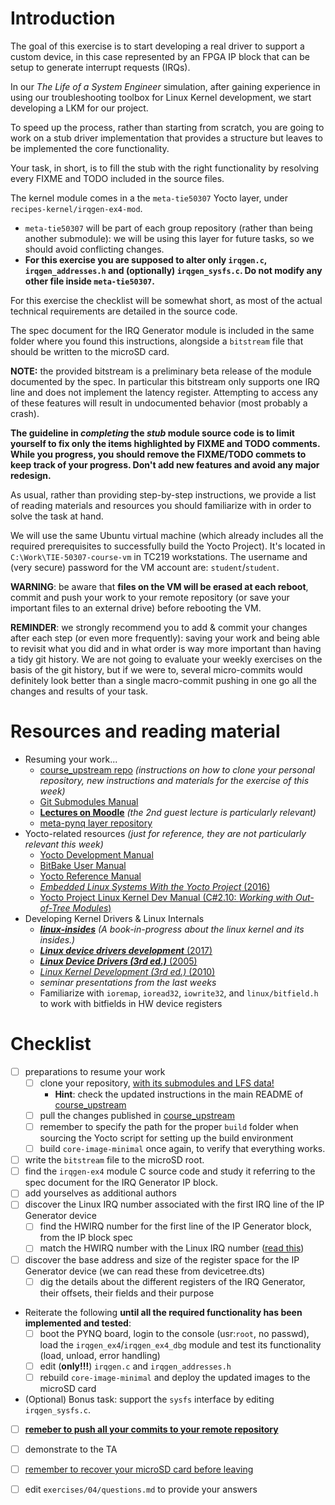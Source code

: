 # Introduction

The goal of this exercise is to start developing a real driver to support a custom device, in this case represented by an FPGA IP block that can be setup to generate interrupt requests (IRQs).

In our *The Life of a System Engineer* simulation, after gaining experience in using our troubleshooting toolbox for Linux Kernel development, we start developing a LKM for our project.

To speed up the process, rather than starting from scratch, you are going to work on a stub driver implementation that provides a structure but leaves to be implemented the core functionality.

Your task, in short, is to fill the stub with the right functionality by resolving every FIXME and TODO included in the source files.

The kernel module comes in a the `meta-tie50307` Yocto layer, under `recipes-kernel/irqgen-ex4-mod`.
- `meta-tie50307` will be part of each group repository (rather than being another submodule): we will be using this layer for future tasks, so we should avoid conflicting changes.
- **For this exercise you are supposed to alter only `irqgen.c`, `irqgen_addresses.h` and (optionally) `irqgen_sysfs.c`. Do not modify any other file inside `meta-tie50307`.**

For this exercise the checklist will be somewhat short, as most of the actual technical requirements are detailed in the source code.

The spec document for the IRQ Generator module is included in the same folder where you found this instructions, alongside a `bitstream` file that should be written to the microSD card.

**NOTE:** the provided bitstream is a preliminary beta release of the module documented by the spec. In particular this bitstream only supports one IRQ line and does not implement the latency register. Attempting to access any of these features will result in undocumented behavior (most probably a crash).

**The guideline in *completing* the *stub* module source code is to limit yourself to fix only the items highlighted by FIXME and TODO comments. While you progress, you should remove the FIXME/TODO commets to keep track of your progress. Don't add new features and avoid any major redesign.**

As usual, rather than providing step-by-step instructions, we provide a list of reading materials and resources you should familiarize with in order to solve the task at hand.

We will use the same Ubuntu virtual machine (which already includes all the required prerequisites to successfully build the Yocto Project).
It's located in `C:\Work\TIE-50307-course-vm` in TC219 workstations.
The username and (very secure) password for the VM account are: `student`/`student`.

**WARNING**: be aware that **files on the VM will be erased at each reboot**, commit and push your work to your remote repository (or save your important files to an external drive) before rebooting the VM.

**REMINDER**: we strongly recommend you to add & commit your changes after each step (or even more frequently): saving your work and being able to revisit what you did and in what order is way more important than having a tidy git history. We are not going to evaluate your weekly exercises on the basis of the git history, but if we were to, several micro-commits would definitely look better than a single macro-commit pushing in one go all the changes and results of your task.


# Resources and reading material

- Resuming your work...
  - [course_upstream repo][course_upstream] *(instructions on how to clone your personal repository, new instructions and materials for the exercise of this week)*
  - [Git Submodules Manual][Git_Submodules]
  - [**Lectures on Moodle**][moodle.tie50307] *(the 2nd guest lecture is particularly relevant)*
  - [meta-pynq layer repository][meta-pynq]
- Yocto-related resources *(just for reference, they are not particularly relevant this week)*
  - [Yocto Development Manual][YoctoDEVMAN:cha4]
  - [BitBake User Manual][bitbakeUSRMAN]
  - [Yocto Reference Manual][YoctoREFMAN]
  - [*Embedded Linux Systems With the Yocto Project* (2016)][book:YOCTO:2016]
  - [Yocto Project Linux Kernel Dev Manual (C#2.10: *Working with Out-of-Tree Modules*)][YoctoKDEVMAN:sec2.10]
- Developing Kernel Drivers & Linux Internals
  - [***linux-insides***][book:linux-insides] *(A book-in-progress about the linux kernel and its insides.)*
  - [***Linux device drivers development*** (2017)][book:LDDD:2017]
  - [***Linux Device Drivers (3rd ed.)*** (2005)][book:LDD3:2005]
  - [*Linux Kernel Development (3rd ed.)* (2010)][book:LKD:2010]
  - *seminar presentations from the last weeks*
  - Familiarize with `ioremap`, `ioread32`, `iowrite32`, and `linux/bitfield.h` to work with bitfields in HW device registers


# Checklist

- [ ] preparations to resume your work
  - [ ] clone your repository, <u>with its submodules and LFS data!</u>
    - **Hint**: check the updated instructions in the main README of [course_upstream]
  - [ ] pull the changes published in [course_upstream]
  - [ ] remember to specify the path for the proper `build` folder when sourcing the Yocto script for setting up the build environment
  - [ ] build `core-image-minimal` once again, to verify that everything works.
- [ ] write the `bitstream` file to the microSD root.
- [ ] find the `irqgen-ex4` module C source code and study it referring to the spec document for the IRQ Generator IP block.
- [ ] add yourselves as additional authors
- [ ] discover the Linux IRQ number associated with the first IRQ line of the IP Generator device
  - [ ] find the HWIRQ number for the first line of the IP Generator block, from the IP block spec
  - [ ] match the HWIRQ number with the Linux IRQ number ([read this](https://course-gitlab.tut.fi/tie-50307-rt-systems-2018/course_upstream/snippets/37))
- [ ] discover the base address and size of the register space for the IP Generator device (we can read these from devicetree.dts)
  - [ ] dig the details about the different registers of the IRQ Generator, their offsets, their fields and their purpose
- Reiterate the following **until all the required functionality has been implemented and tested**:
  - [ ] boot the PYNQ board, login to the console (usr:`root`, no passwd), load the `irqgen_ex4`/`irqgen_ex4_dbg` module and test its functionality (load, unload, error handling)
  - [ ] edit (**only!!!**) `irqgen.c` and `irqgen_addresses.h`
  - [ ] rebuild `core-image-minimal` and deploy the updated images to the microSD card
- (Optional) Bonus task: support the `sysfs` interface by editing `irqgen_sysfs.c`.
- [ ] <u>**remeber to push all your commits to your remote repository**</u>
- [ ] demonstrate to the TA
- [ ] <u>remember to recover your microSD card before leaving</u>
- [ ] edit `exercises/04/questions.md` to provide your answers


[course_upstream]: https://course-gitlab.tut.fi/tie-50307-rt-systems-2018/course_upstream
[Git_Submodules]: https://git-scm.com/book/en/v2/Git-Tools-Submodules
[YoctoQS]: https://www.yoctoproject.org/docs/2.4.3/yocto-project-qs/yocto-project-qs.html
[moodle.tie50307]: https://moodle2.tut.fi/course/view.php?id=11830
[YoctoDEVMAN:cha4]: https://www.yoctoproject.org/docs/2.4.3/dev-manual/dev-manual.html#extendpoky
[YoctoREFMAN]: https://www.yoctoproject.org/docs/2.4.3/ref-manual/ref-manual.html
[YoctoKDEVMAN:sec2.10]: https://www.yoctoproject.org/docs/2.4.3/kernel-dev/kernel-dev.html#working-with-out-of-tree-modules
[bitbakeUSRMAN]: https://www.yoctoproject.org/docs/2.4.3/bitbake-user-manual/bitbake-user-manual.html
[PYNQ-Z1-REFMAN]: https://reference.digilentinc.com/_media/reference/programmable-logic/pynq-z1/pynq-rm.pdf
[meta-pynq]: https://course-gitlab.tut.fi/tie-50307-rt-systems-2018/meta-pynq
[book:LDDD:2017]: https://tut.finna.fi/Record/tutcat.256856
[book:LDD3:2005]: https://tut.finna.fi/Record/tutcat.256859
[book:LKD:2010]: https://tut.finna.fi/Record/tutcat.256860
[book:YOCTO:2016]: https://tut.finna.fi/Record/tutcat.256857
[book:linux-insides]: https://0xax.gitbooks.io/linux-insides/content/index.html
